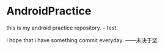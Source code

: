# AndroidPractice
this is my android practice repository. - test.

i hope that i have something commit everyday.
                                        ——未决于坚.
